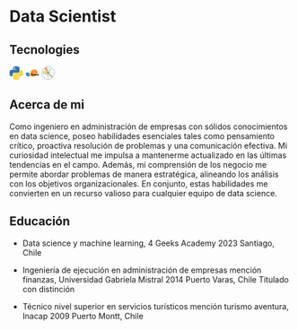 # Data Scientist

## Tecnologies

![Logo de Python](https://github.com/IvesCaceres/IvesCaceres/blob/65a6b4dde55545f001e7db8f890f103ddba60aa1/images/python%20(2).svg)  ![scikit](https://github.com/IvesCaceres/IvesCaceres/blob/7e1df8237ec4e03f6c4280d436b88991fe63d5a4/images/scikitlearn%20(2).svg) ![matplot](https://github.com/IvesCaceres/IvesCaceres/blob/7529dc5ba403353000af70d53107e6e125e23678/images/matplotlib%20(1).svg)



## Acerca de mi
Como ingeniero en administración de empresas con sólidos conocimientos en data science, poseo habilidades esenciales tales como pensamiento crítico, proactiva resolución de problemas y una comunicación efectiva. Mi curiosidad intelectual me impulsa a mantenerme actualizado en las últimas tendencias en el campo. Además, mi comprensión de los negocio me permite abordar problemas de manera estratégica, alineando los análisis con los objetivos organizacionales. En conjunto, estas habilidades me convierten en un recurso valioso para cualquier equipo de data science.
## Educación
- Data science y machine learning, 4 Geeks Academy
2023 Santiago, Chile
- Ingeniería de ejecución en administración de empresas mención finanzas, Universidad Gabriela Mistral
2014
Puerto Varas, Chile
Titulado con distinción

- Técnico nivel superior en servicios turísticos mención turismo aventura, Inacap
2009
Puerto Montt, Chile
